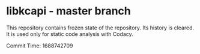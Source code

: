 # libkcapi - master branch

This repository contains frozen state of the repository.
Its history is cleared. It is used only for static code
analysis with Codacy.

Commit Time: 1688742709